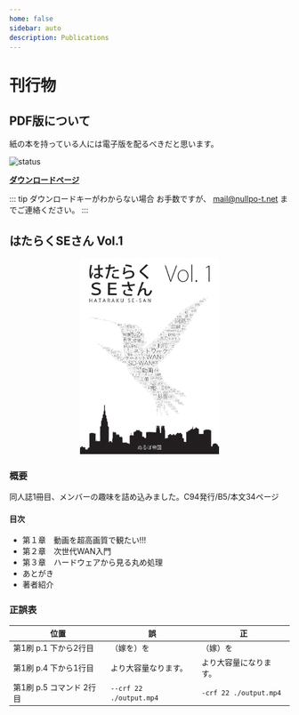 ```yaml
---
home: false
sidebar: auto
description: Publications
---
```


# 刊行物

## PDF版について

紙の本を持っている人には電子版を配るべきだと思います。

![status](https://img.shields.io/uptimerobot/status/m781260901-b23226ac554d7ae519fd90c9.svg)

[**ダウンロードページ**](http://dl.nullpo-t.net)

::: tip ダウンロードキーがわからない場合
お手数ですが、
[mail@nullpo-t.net](mailto:mail@nullpo-t.net)
までご連絡ください。
:::

## はたらくSEさん Vol.1

<center><img src="../hse1-cover.png" alt="hse1_cover" width="250px"/></center>

### 概要

同人誌1冊目、メンバーの趣味を詰め込みました。C94発行/B5/本文34ページ

#### 目次

- 第１章　動画を超高画質で観たい!!!
- 第２章　次世代WAN入門
- 第３章　ハードウェアから見る丸め処理
- あとがき
- 著者紹介

### 正誤表

| 位置                     | 誤                      | 正                     |
| ------------------------ | ----------------------- | ---------------------- |
| 第1刷 p.1 下から2行目    | （嫁を）を              | （嫁）を               |
| 第1刷 p.4 下から1行目    | より大容量なります。    | より大容量になります。 |
| 第1刷 p.5 コマンド 2行目 | `--crf 22 ./output.mp4` | `-crf 22 ./output.mp4` |
